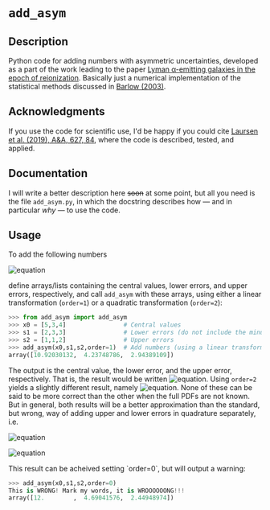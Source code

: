 # `add_asym`

## Description

Python code for adding numbers with asymmetric uncertainties, developed as a part of the work leading to the paper [Lyman α-emitting galaxies in the epoch of reionization](https://arxiv.org/abs/1806.07392v1). Basically just a numerical implementation of the statistical methods discussed in [Barlow (2003)](https://arxiv.org/abs/0306138).

## Acknowledgments

If you use the code for scientific use, I'd be happy if you could cite [Laursen et al. (2019), A&A, 627, 84](https://ui.adsabs.harvard.edu/abs/2019A%26A...627A..84L),
 where the code is described, tested, and applied.

## Documentation

I will write a better description here <s>soon</s> at some point, but all you need is the file `add_asym.py`, in which the docstring describes how — and in particular *why* — to use the code.

## Usage

To add the following numbers
	
![equation](http://latex.codecogs.com/gif.latex?5_{-2}^{+1}\\,\\,+\\,\\,3_{-3}^{+1}\\,\\,+\\,\\,4_{-3}^{+2})

<!--$$
\qquad 5_{-2}^{+1}  \,+\,  3_{-3}^{+1}  \,+\,  4_{-3}^{+2},
$$
-->
define arrays/lists containing the central values, lower errors, and upper errors, respectively, and call `add_asym` with these arrays, using either a linear transformation (`order=1`) or a quadratic transformation (`order=2`):

```python
>>> from add_asym import add_asym
>>> x0 = [5,3,4]                # Central values
>>> s1 = [2,3,3]                # Lower errors (do not include the minus)
>>> s2 = [1,1,2]                # Upper errors
>>> add_asym(x0,s1,s2,order=1)  # Add numbers (using a linear transformation)
array([10.92030132,  4.23748786,  2.94389109])
```

The output is the central value, the lower error, and the upper error, respectively. That is, the result would be written ![equation](http://latex.codecogs.com/gif.latex?10.9_{-4.2}^{+2.9}). Using `order=2` yields a slightly different result, namely ![equation](http://latex.codecogs.com/gif.latex?10.7_{-4.5}^{+3.2}). None of these can be said to be more correct than the other when the full PDFs are not known. But in general, both results will be a better approximation than the standard, but wrong, way of adding upper and lower errors in quadrature separately, i.e.

![equation](http://latex.codecogs.com/gif.latex?5_{-2}^{+1}\\,+\\,3_{-3}^{+1}\\,+\\,4_{-3}^{+2}\\,\\,\\,=\\,\\,\\,(5+3+4)_{-\\sqrt{2^2+3^2+3^2}}^{+\\sqrt{1^2+1^2+2^2}})

![equation](http://latex.codecogs.com/gif.latex?.\\hspace{3.25cm}\\simeq\\,\\,12_{-4.7}^{+2.4}.\\hspace{3cm}(\\mathrm{WRONG!}))

<!--$$
  \begin{array}{rcl}
   5_{-2}^{+1}  \,+\,  3_{-3}^{+1}  \,+\,  4_{-3}^{+2} & = & (5+3+4)_{-\sqrt{2^2+3^2+3^2}}^{+\sqrt{1^2+1^2+2^2}} \\
   & \simeq & 12_{-4.7}^{+2.4}. \hspace{3cm}(\mathrm{WRONG!})
  \end{array}
$$
-->This result can be acheived setting `order=0`, but will output a warning:

```python
>>> add_asym(x0,s1,s2,order=0)
This is WRONG! Mark my words, it is WROOOOOONG!!!
array([12.        ,  4.69041576,  2.44948974])
```